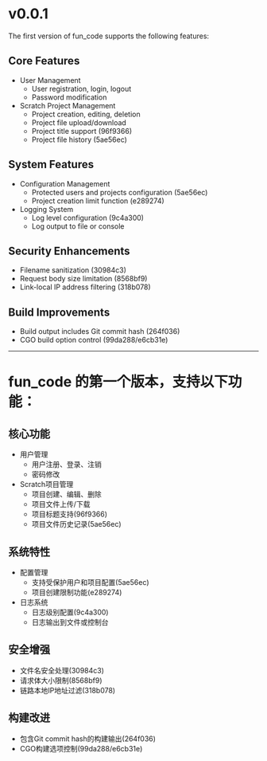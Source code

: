 # v0.0.1
The first version of fun_code supports the following features:

## Core Features
- User Management
  - User registration, login, logout
  - Password modification
- Scratch Project Management
  - Project creation, editing, deletion
  - Project file upload/download
  - Project title support (96f9366)
  - Project file history (5ae56ec)

## System Features
- Configuration Management
  - Protected users and projects configuration (5ae56ec)
  - Project creation limit function (e289274)
- Logging System
  - Log level configuration (9c4a300)
  - Log output to file or console

## Security Enhancements
- Filename sanitization (30984c3)
- Request body size limitation (8568bf9)
- Link-local IP address filtering (318b078)

## Build Improvements
- Build output includes Git commit hash (264f036)
- CGO build option control (99da288/e6cb31e)

---

# fun_code 的第一个版本，支持以下功能：

## 核心功能
- 用户管理
  - 用户注册、登录、注销
  - 密码修改
- Scratch项目管理
  - 项目创建、编辑、删除
  - 项目文件上传/下载
  - 项目标题支持(96f9366)
  - 项目文件历史记录(5ae56ec)

## 系统特性
- 配置管理
  - 支持受保护用户和项目配置(5ae56ec)
  - 项目创建限制功能(e289274)
- 日志系统
  - 日志级别配置(9c4a300)
  - 日志输出到文件或控制台

## 安全增强
- 文件名安全处理(30984c3)
- 请求体大小限制(8568bf9)
- 链路本地IP地址过滤(318b078)

## 构建改进
- 包含Git commit hash的构建输出(264f036)
- CGO构建选项控制(99da288/e6cb31e)
